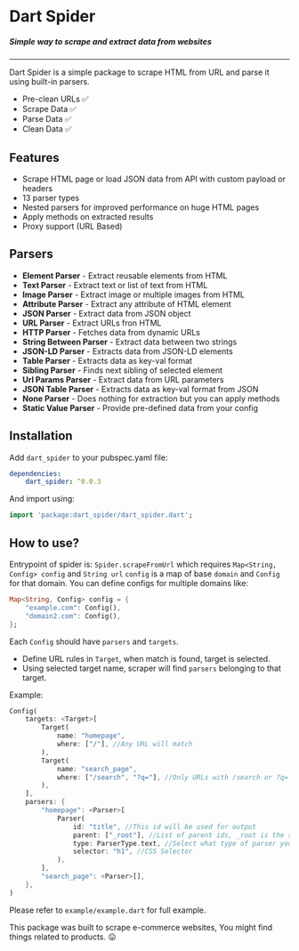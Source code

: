 # Dart Spider
##### Simple way to scrape and extract data from websites
---
Dart Spider is a simple package to scrape HTML from URL and parse it using built-in parsers.
- Pre-clean URLs ✅
- Scrape Data ✅
- Parse Data ✅
- Clean Data ✅

## Features
- Scrape HTML page or load JSON data from API with custom payload or headers
- 13 parser types
- Nested parsers for improved performance on huge HTML pages
- Apply methods on extracted results
- Proxy support (URL Based)

## Parsers
- **Element Parser** - Extract reusable elements from HTML
- **Text Parser** - Extract text or list of text from HTML
- **Image Parser** - Extract image or multiple images from HTML
- **Attribute Parser** - Extract any attribute of HTML element
- **JSON Parser** - Extract data from JSON object
- **URL Parser** - Extract URLs fron HTML
- **HTTP Parser** - Fetches data from dynamic URLs
- **String Between Parser** - Extract data between two strings
- **JSON-LD Parser** - Extracts data from JSON-LD elements
- **Table Parser** - Extracts data as key-val format
- **Sibling Parser** - Finds next sibling of selected element
- **Url Params Parser** - Extract data from URL parameters
- **JSON Table Parser** - Extracts data as key-val format from JSON
- **None Parser** - Does nothing for extraction but you can apply methods
- **Static Value Parser** - Provide pre-defined data from your config

## Installation
Add `dart_spider` to your pubspec.yaml file:
```yaml
dependencies:
    dart_spider: ^0.0.3
```
And import using:
```dart
import 'package:dart_spider/dart_spider.dart';
```

## How to use?
Entrypoint of spider is: `Spider.scrapeFromUrl` which requires `Map<String, Config> config` and `String url`
`config` is a map of base `domain` and `Config` for that domain.
You can define configs for multiple domains like:
```dart
Map<String, Config> config = {
    "example.com": Config(),
    "domain2.com": Config(),
};
```

Each `Config` should have `parsers` and `targets`.
- Define URL rules in `Target`, when match is found, target is selected.
- Using selected target name, scraper will find `parsers` belonging to that target.

Example:
```dart
Config(
    targets: <Target>[
        Target(
            name: "homepage",
            where: ["/"], //Any URL will match
        ),
        Target(
            name: "search_page",
            where: ["/search", "?q="], //Only URLs with /search or ?q= will match
        ),
    ],
    parsers: {
        "homepage": <Parser>[
            Parser(
                id: "title", //This id will be used for output
                parent: ["_root"], //List of parent ids, _root is the starting point
                type: ParserType.text, //Select what type of parser you want
                selector: "h1", //CSS Selector
            ),
        ],
        "search_page": <Parser>[],
    },
)
```
Please refer to `example/example.dart` for full example.

This package was built to scrape e-commerce websites, You might find things related to products. 😛
